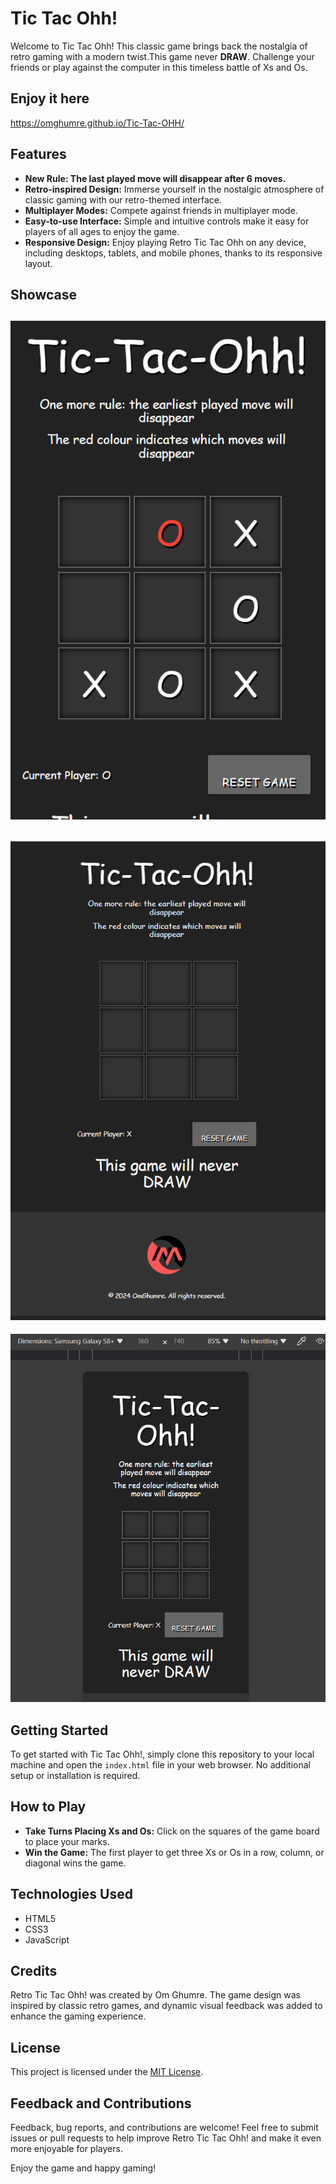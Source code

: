 # Tic Tac Ohh!

Welcome to Tic Tac Ohh! This classic game brings back the nostalgia of retro gaming with a modern twist.This game never **DRAW**. Challenge your friends or play against the computer in this timeless battle of Xs and Os.

## Enjoy it here

https://omghumre.github.io/Tic-Tac-OHH/



## Features

- **New Rule: The last played move will disappear after 6 moves.**
- **Retro-inspired Design:** Immerse yourself in the nostalgic atmosphere of classic gaming with our retro-themed interface.
- **Multiplayer Modes:** Compete against friends in multiplayer mode.
- **Easy-to-use Interface:** Simple and intuitive controls make it easy for players of all ages to enjoy the game.
- **Responsive Design:** Enjoy playing Retro Tic Tac Ohh on any device, including desktops, tablets, and mobile phones, thanks to its responsive layout.
  

## Showcase

![Retro-inspired Design](disappear.png)
---

![Retro-inspired Design](full.png)
---

![Responsive design](responsive.png)

## Getting Started

To get started with Tic Tac Ohh!, simply clone this repository to your local machine and open the `index.html` file in your web browser. No additional setup or installation is required.

## How to Play

- **Take Turns Placing Xs and Os:** Click on the squares of the game board to place your marks.
- **Win the Game:** The first player to get three Xs or Os in a row, column, or diagonal wins the game.

## Technologies Used

- HTML5
- CSS3
- JavaScript

## Credits

Retro Tic Tac Ohh! was created by Om Ghumre. The game design was inspired by classic retro games, and dynamic visual feedback was added to enhance the gaming experience.

## License

This project is licensed under the [MIT License](LICENSE).

## Feedback and Contributions

Feedback, bug reports, and contributions are welcome! Feel free to submit issues or pull requests to help improve Retro Tic Tac Ohh! and make it even more enjoyable for players.

Enjoy the game and happy gaming!
